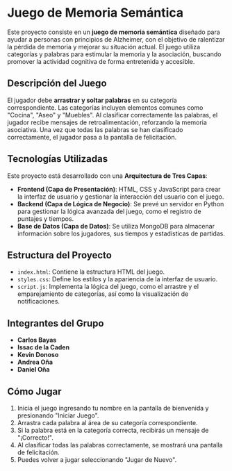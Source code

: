 # Juego de Memoria Semántica

Este proyecto consiste en un **juego de memoria semántica** diseñado para ayudar a personas con principios de Alzheimer, con el objetivo de ralentizar la pérdida de memoria y mejorar su situación actual. El juego utiliza categorías y palabras para estimular la memoria y la asociación, buscando promover la actividad cognitiva de forma entretenida y accesible.

## Descripción del Juego

El jugador debe **arrastrar y soltar palabras** en su categoría correspondiente. Las categorías incluyen elementos comunes como "Cocina", "Aseo" y "Muebles". Al clasificar correctamente las palabras, el jugador recibe mensajes de retroalimentación, reforzando la memoria asociativa. Una vez que todas las palabras se han clasificado correctamente, el jugador pasa a la pantalla de felicitación.

## Tecnologías Utilizadas

Este proyecto está desarrollado con una **Arquitectura de Tres Capas**:

- **Frontend (Capa de Presentación)**: HTML, CSS y JavaScript para crear la interfaz de usuario y gestionar la interacción del usuario con el juego.
- **Backend (Capa de Lógica de Negocio)**: Se prevé un servidor en Python para gestionar la lógica avanzada del juego, como el registro de puntajes y tiempos.
- **Base de Datos (Capa de Datos)**: Se utiliza MongoDB para almacenar información sobre los jugadores, sus tiempos y estadísticas de partidas.

## Estructura del Proyecto

- `index.html`: Contiene la estructura HTML del juego.
- `styles.css`: Define los estilos y la apariencia de la interfaz de usuario.
- `script.js`: Implementa la lógica del juego, como el arrastre y el emparejamiento de categorías, así como la visualización de notificaciones.

## Integrantes del Grupo

- **Carlos Bayas**
- **Issac de la Caden**
- **Kevin Donoso**
- **Andrea Oña**
- **Daniel Oña**

## Cómo Jugar

1. Inicia el juego ingresando tu nombre en la pantalla de bienvenida y presionando "Iniciar Juego".
2. Arrastra cada palabra al área de su categoría correspondiente.
3. Si la palabra está en la categoría correcta, recibirás un mensaje de "¡Correcto!".
4. Al clasificar todas las palabras correctamente, se mostrará una pantalla de felicitación.
5. Puedes volver a jugar seleccionando "Jugar de Nuevo".


